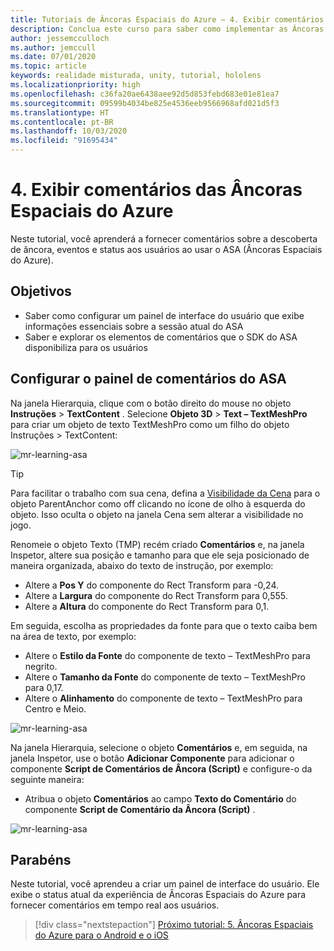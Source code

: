 ```yaml
---
title: Tutoriais de Âncoras Espaciais do Azure – 4. Exibir comentários de Âncoras Espaciais do Azure
description: Conclua este curso para saber como implementar as Âncoras Espaciais do Azure em um aplicativo de realidade misturada.
author: jessemcculloch
ms.author: jemccull
ms.date: 07/01/2020
ms.topic: article
keywords: realidade misturada, unity, tutorial, hololens
ms.localizationpriority: high
ms.openlocfilehash: c36fa20ae6438aee92d5d853febd683e01e81ea7
ms.sourcegitcommit: 09599b4034be825e4536eeb9566968afd021d5f3
ms.translationtype: HT
ms.contentlocale: pt-BR
ms.lasthandoff: 10/03/2020
ms.locfileid: "91695434"
---
```

# <a name="4-displaying-feedback-from-azure-spatial-anchors"></a>4. Exibir comentários das Âncoras Espaciais do Azure

Neste tutorial, você aprenderá a fornecer comentários sobre a descoberta de âncora, eventos e status aos usuários ao usar o ASA (Âncoras Espaciais do Azure).

## <a name="objectives"></a>Objetivos

* Saber como configurar um painel de interface do usuário que exibe informações essenciais sobre a sessão atual do ASA
* Saber e explorar os elementos de comentários que o SDK do ASA disponibiliza para os usuários

## <a name="setting-up-asa-feedback-panel"></a>Configurar o painel de comentários do ASA

Na janela Hierarquia, clique com o botão direito do mouse no objeto **Instruções** > **TextContent** . Selecione **Objeto 3D** > **Text – TextMeshPro** para criar um objeto de texto TextMeshPro como um filho do objeto Instruções > TextContent:

![mr-learning-asa](images/mr-learning-asa/asa-04-section1-step1-1.png)

> [!TIP]
> Para facilitar o trabalho com sua cena, defina a <a href="https://docs.unity3d.com/Manual/SceneVisibility.html" target="_blank">Visibilidade da Cena</a> para o objeto ParentAnchor como off clicando no ícone de olho à esquerda do objeto. Isso oculta o objeto na janela Cena sem alterar a visibilidade no jogo.

Renomeie o objeto Texto (TMP) recém criado **Comentários** e, na janela Inspetor, altere sua posição e tamanho para que ele seja posicionado de maneira organizada, abaixo do texto de instrução, por exemplo:

* Altere a **Pos Y** do componente do Rect Transform para -0,24.
* Altere a **Largura** do componente do Rect Transform para 0,555.
* Altere a **Altura** do componente do Rect Transform para 0,1.

Em seguida, escolha as propriedades da fonte para que o texto caiba bem na área de texto, por exemplo:

* Altere o **Estilo da Fonte** do componente de texto – TextMeshPro para negrito.
* Altere o **Tamanho da Fonte** do componente de texto – TextMeshPro para 0,17.
* Altere o **Alinhamento** do componente de texto – TextMeshPro para Centro e Meio.

![mr-learning-asa](images/mr-learning-asa/asa-04-section1-step1-2.png)

Na janela Hierarquia, selecione o objeto **Comentários** e, em seguida, na janela Inspetor, use o botão **Adicionar Componente** para adicionar o componente **Script de Comentários de Âncora (Script)** e configure-o da seguinte maneira:

* Atribua o objeto **Comentários** ao campo **Texto do Comentário** do componente **Script de Comentário da Âncora (Script)** .

![mr-learning-asa](images/mr-learning-asa/asa-04-section1-step1-3.png)

## <a name="congratulations"></a>Parabéns

Neste tutorial, você aprendeu a criar um painel de interface do usuário. Ele exibe o status atual da experiência de Âncoras Espaciais do Azure para fornecer comentários em tempo real aos usuários.

> [!div class="nextstepaction"]
> [Próximo tutorial: 5. Âncoras Espaciais do Azure para o Android e o iOS](mr-learning-asa-05.md)
